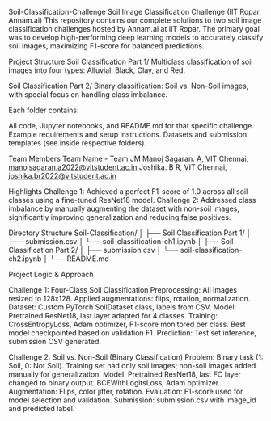Soil-Classification-Challenge Soil Image Classification Challenge (IIT Ropar, Annam.ai) This repository contains our complete solutions to two soil image classification challenges hosted by Annam.ai at IIT Ropar. The primary goal was to develop high-performing deep learning models to accurately classify soil images, maximizing F1-score for balanced predictions.

Project Structure Soil Classification Part 1/ Multiclass classification of soil images into four types: Alluvial, Black, Clay, and Red.

Soil Classification Part 2/ Binary classification: Soil vs. Non-Soil images, with special focus on handling class imbalance.

Each folder contains:

All code, Jupyter notebooks, and README.md for that specific challenge. Example requirements and setup instructions. Datasets and submission templates (see inside respective folders).

Team Members Team Name - Team JM Manoj Sagaran. A, VIT Chennai, manojsagaran.a2022@vitstudent.ac.in Joshika. B R, VIT Chennai, joshika.br2022@vitstudent.ac.in

Highlights Challenge 1: Achieved a perfect F1-score of 1.0 across all soil classes using a fine-tuned ResNet18 model. Challenge 2: Addressed class imbalance by manually augmenting the dataset with non-soil images, significantly improving generalization and reducing false positives.

Directory Structure Soil-Classification/ │ ├── Soil Classification Part 1/ │ ├── submission.csv │ └── soil-classification-ch1.ipynb │ ├── Soil Classification Part 2/ │ ├── submission.csv │ └── soil-classification-ch2.ipynb │ └── README.md

Project Logic & Approach

Challenge 1: Four-Class Soil Classification Preprocessing: All images resized to 128x128. Applied augmentations: flips, rotation, normalization. Dataset: Custom PyTorch SoilDataset class, labels from CSV. Model: Pretrained ResNet18, last layer adapted for 4 classes. Training: CrossEntropyLoss, Adam optimizer, F1-score monitored per class. Best model checkpointed based on validation F1. Prediction: Test set inference, submission CSV generated.

Challenge 2: Soil vs. Non-Soil (Binary Classification) Problem: Binary task (1: Soil, 0: Not Soil). Training set had only soil images; non-soil images added manually for generalization. Model: Pretrained ResNet18, last FC layer changed to binary output. BCEWithLogitsLoss, Adam optimizer. Augmentation: Flips, color jitter, rotation. Evaluation: F1-score used for model selection and validation. Submission: submission.csv with image_id and predicted label.

